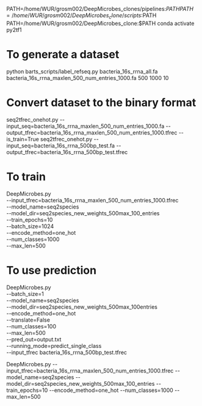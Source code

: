 PATH=/home/WUR/grosm002/DeepMicrobes_clones/pipelines:$PATH
PATH=/home/WUR/grosm002/DeepMicrobes_clone/scripts:$PATH
PATH=/home/WUR/grosm002/DeepMicrobes_clone:$PATH
conda activate py2tf1

# To generate a dataset
python barts_scripts/label_refseq.py bacteria_16s_rrna_all.fa bacteria_16s_rrna_maxlen_500_num_entries_1000.fa 500 1000 10

# Convert dataset to the binary format 
seq2tfrec_onehot.py --input_seq=bacteria_16s_rrna_maxlen_500_num_entries_1000.fa --output_tfrec=bacteria_16s_rrna_maxlen_500_num_entries_1000.tfrec --is_train=True
seq2tfrec_onehot.py --input_seq=bacteria_16s_rrna_500bp_test.fa --output_tfrec=bacteria_16s_rrna_500bp_test.tfrec
# To train
DeepMicrobes.py \
--input_tfrec=bacteria_16s_rrna_maxlen_500_num_entries_1000.tfrec \
--model_name=seq2species \
--model_dir=seq2species_new_weights_500max_100_entries \
--train_epochs=10 \
--batch_size=1024 \
--encode_method=one_hot \
--num_classes=1000 \
--max_len=500

# To use prediction
DeepMicrobes.py \
--batch_size=1 \
--model_name=seq2species \
--model_dir=seq2species_new_weights_500max_100entries \
--encode_method=one_hot \
--translate=False \
--num_classes=100 \
--max_len=500 \
--pred_out=output.txt \
--running_mode=predict_single_class \
--input_tfrec bacteria_16s_rrna_500bp_test.tfrec

DeepMicrobes.py --input_tfrec=bacteria_16s_rrna_maxlen_500_num_entries_1000.tfrec --model_name=seq2species --model_dir=seq2species_new_weights_500max_100_entries --train_epochs=10 --encode_method=one_hot --num_classes=1000 --max_len=500

